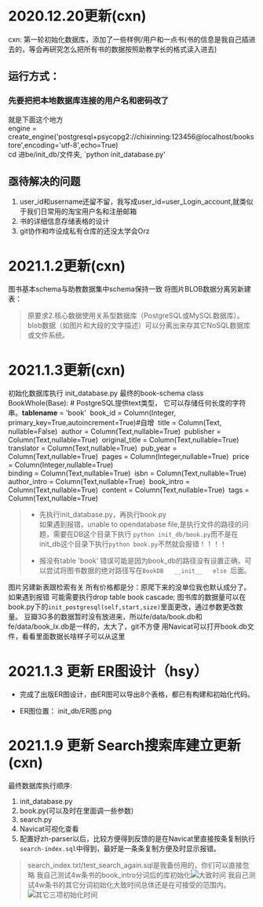 # 2020.12.20更新(cxn)

cxn: 第一轮初始化数据库，添加了一些样例/用户和一点书(书的信息是我自己插进去的，等会再研究怎么把所有书的数据按照助教学长的格式读入进去) <br>

## 运行方式：
### 先要把把本地数据库连接的用户名和密码改了
就是下面这个地方<br>
engine = create_engine('postgresql+psycopg2://chixinning:123456@localhost/bookstore',encoding='utf-8',echo=True)<br>
cd 进be/init_db/文件夹, `python init_database.py'
## 亟待解决的问题
1. user_id和username还留不留，我写成user_id=user_Login_account,就类似于我们日常用的淘宝用户名和注册邮箱
2. 书的详细信息存储表格的设计
3. git协作和咋设成私有仓库的还没太学会Orz

# 2021.1.2更新(cxn)
图书基本schema与助教数据集中schema保持一致
将图片BLOB数据分离另新建表：
> 原要求2.核心数据使用关系型数据库（PostgreSQL或MySQL数据库）。 blob数据（如图片和大段的文字描述）可以分离出来存其它NoSQL数据库或文件系统。

# 2021.1.3更新(cxn)
 初始化数据库执行 init_database.py
 最终的book-schema
class BookWhole(Base):
    # PostgreSQL提供text类型， 它可以存储任何长度的字符串。
​    __tablename__ = 'book'
​    book_id = Column(Integer, primary_key=True,autoincrement=True)#自增
​    title = Column(Text, nullable=False)
​    author = Column(Text,nullable=True)
​    publisher = Column(Text,nullable=True)
​    original_title = Column(Text,nullable=True)
​    translator = Column(Text,nullable=True)
​    pub_year = Column(Text,nullable=True)
​    pages = Column(Integer,nullable=True)
​    price = Column(Integer,nullable=True)  
​    binding = Column(Text,nullable=True)
​    isbn = Column(Text,nullable=True)
​    author_intro = Column(Text,nullable=True)
​    book_intro = Column(Text,nullable=True)
​    content = Column(Text,nullable=True)
​    tags = Column(Text,nullable=True)

> - 先执行init_database.py，再执行book.py    
>   如果遇到报错，unable to opendatabase file,是执行文件的路径的问题，需要在DB这个目录下执行 `python init_db/book.py`而不是在 init_db这个目录下执行`python book.py`不然就会报错！！！！
>
> - 报没有table 'book‘ 错误可能是因为book_db的路径没有设置正确，可以尝试将图书数据的绝对路径写在`BookDB   __init__   else `后面。

图片另建新表跟检索有关
所有价格都是分：原爬下来的没单位我也默认成分了。
如果遇到报错 可能需要执行drop table book cascade;
图书库的数据量可以在book.py下的`init_postgresql(self,start,size)`里面更改，通过参数更改数量。
豆瓣3G多的数据暂时没有放进来，所以fe/data/book.db和fe/data/book_lx.db是一样的，太大了，git不方便
用Navicat可以打开book.db文件，看看里面数据长啥样子可以从这里



# 2021.1.3 更新   ER图设计（hsy）

- 完成了出版ER图设计，由ER图可以导出8个表格，都已有构建和初始化代码。

- ER图位置： init_db/ER图.png

# 2021.1.9 更新  Search搜索库建立更新 (cxn)
最终数据库执行顺序:
1. init_database.py
2. book.py(可以及时在里面调一些参数)
3. search.py
4. Navicat可视化查看
5. 配置好zh-parser以后，比较方便得到反馈的是在Navicat里直接按条复制执行`search-index.sql`中得到，最好是一条条复制方便及时显示报错。

> search_index.txt/test_search_again.sql是我备份用的，你们可以直接忽略
> 我自己测试4w条书的book_intro分词后的库初始化![大致时间](https://tva1.sinaimg.cn/large/008eGmZEgy1gmh79ud7tbj31h10mpgth.jpg)
> 我自己测试4w条书的其它分词初始化大致时间总体还是在可接受的范围内。
![其它三项初始化时间](https://tva1.sinaimg.cn/large/008eGmZEly1gmh7cm39inj31wy08ajws.jpg)

